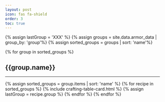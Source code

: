 ```yaml
---
layout: post
icon: fas fa-shield
order: 3
toc: true
---
```

{% assign lastGroup = 'XXX' %}
{% assign groups = site.data.armor_data | group_by: 'group'%}
{% assign sorted_groups = groups | sort: 'name'%}

{% for group in sorted_groups %}
<h2 id="{{group.name}}"> {{group.name}}</h2>
<hr>
  {% assign sorted_groups = group.items | sort: 'name' %}
  {% for recipe in sorted_groups %}
    {% include crafting-table-card.html %}
    {% assign lastGroup = recipe.group %}
  {% endfor %}
{% endfor %}
<!-- buffer for the TOC -->
<div style="height: 800px"></div>

